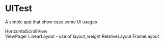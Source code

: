 # UITest
A simple app that show case some UI usages


HorizontalScrollView<br />
ViewPager
LinearLayout - use of layout_weight
RelativeLayout
FrameLayout

